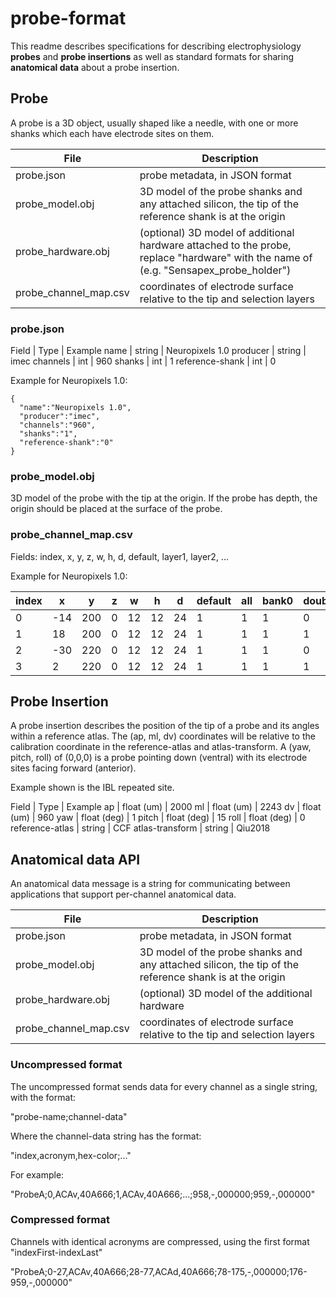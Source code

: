 # probe-format

This readme describes specifications for describing electrophysiology **probes** and **probe insertions** as well as standard formats for sharing **anatomical data** about a probe insertion.

## Probe

A probe is a 3D object, usually shaped like a needle, with one or more shanks which each have electrode sites on them.

File | Description
---|---
probe.json | probe metadata, in JSON format
probe_model.obj | 3D model of the probe shanks and any attached silicon, the tip of the reference shank is at the origin
probe_hardware.obj | (optional) 3D model of additional hardware attached to the probe, replace "hardware" with the name of (e.g. "Sensapex_probe_holder")
probe_channel_map.csv | coordinates of electrode surface relative to the tip and selection layers

### probe.json

Field | Type | Example
name | string | Neuropixels 1.0
producer | string | imec
channels | int | 960
shanks | int | 1
reference-shank | int | 0

Example for Neuropixels 1.0:

```
{
  "name":"Neuropixels 1.0",
  "producer":"imec",
  "channels":"960",
  "shanks":"1",
  "reference-shank":"0"
}
```

### probe_model.obj

3D model of the probe with the tip at the origin. If the probe has depth, the origin should be placed at the surface of the probe.

### probe_channel_map.csv

Fields: index, x, y, z, w, h, d, default, layer1, layer2, ...

Example for Neuropixels 1.0:

| index     | x   | y   | z | w  | h  | d  | default | all | bank0 | double_length |
|-----------|-----|-----|---|----|----|----|---------|-----|-------|---------------|
| 0         | -14 | 200 | 0 | 12 | 12 | 24 | 1       | 1   | 1     | 0             |
| 1         | 18  | 200 | 0 | 12 | 12 | 24 | 1       | 1   | 1     | 1             |
| 2         | -30 | 220 | 0 | 12 | 12 | 24 | 1       | 1   | 1     | 0             |
| 3         | 2   | 220 | 0 | 12 | 12 | 24 | 1       | 1   | 1     | 1             |

## Probe Insertion

A probe insertion describes the position of the tip of a probe and its angles within a reference atlas. The (ap, ml, dv) coordinates will be relative to the calibration coordinate in the reference-atlas and atlas-transform. A (yaw, pitch, roll) of (0,0,0) is a probe pointing down (ventral) with its electrode sites facing forward (anterior). 

Example shown is the IBL repeated site.

Field | Type | Example
ap | float (um) | 2000
ml | float (um) | 2243
dv | float (um) | 960
yaw | float (deg) | 1
pitch | float (deg) | 15
roll | float (deg) | 0
reference-atlas | string | CCF
atlas-transform | string | Qiu2018

## Anatomical data API

An anatomical data message is a string for communicating between applications that support per-channel anatomical data.

File | Description
---|---
probe.json | probe metadata, in JSON format
probe_model.obj | 3D model of the probe shanks and any attached silicon, the tip of the reference shank is at the origin
probe_hardware.obj | (optional) 3D model of the additional hardware
probe_channel_map.csv | coordinates of electrode surface relative to the tip and selection layers

### Uncompressed format

The uncompressed format sends data for every channel as a single string, with the format:

"probe-name;channel-data"

Where the channel-data string has the format:

"index,acronym,hex-color;..."

For example:

"ProbeA;0,ACAv,40A666;1,ACAv,40A666;...;958,-,000000;959,-,000000"

### Compressed format

Channels with identical acronyms are compressed, using the first format "indexFirst-indexLast"

"ProbeA;0-27,ACAv,40A666;28-77,ACAd,40A666;78-175,-,000000;176-959,-,000000"
